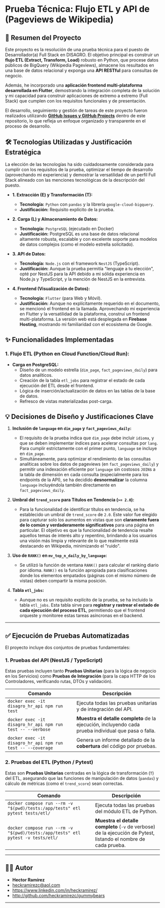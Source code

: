 # Prueba Técnica: Flujo ETL y API de (Pageviews de Wikipedia)

## 🚀 Resumen del Proyecto

Este proyecto es la resolución de una prueba técnica para el puesto de Desarrollador(a) Full Stack en DISAGRO. El objetivo principal es construir un **flujo ETL (Extract, Transform, Load)** robusto en Python, que procese datos públicos de BigQuery (Wikipedia Pageviews), almacene los resultados en una base de datos relacional y exponga una **API RESTful** para consultas de negocio.

Además, he incorporado una **aplicación frontend multi-plataforma desarrollada en Flutter**, demostrando la integración completa de la solución y mi capacidad para construir aplicaciones de extremo a extremo (Full Stack) que cumplen con los requisitos funcionales y de presentación.

El desarrollo, seguimiento y gestión de tareas de este proyecto fueron realizados utilizando [**GitHub Issues y GitHub Projects**](https://github.com/users/heckramirezc/projects/1) dentro de este repositorio, lo que refleja un enfoque organizado y transparente en el proceso de desarrollo.

## 🛠️ Tecnologías Utilizadas y Justificación Estratégica

La elección de las tecnologías ha sido cuidadosamente considerada para cumplir con los requisitos de la prueba, optimizar el tiempo de desarrollo (aprovechando mi experiencia) y demostrar la versatilidad de un perfil Full Stack alineado con las menciones tecnológicas de la descripción del puesto.

*   **1. Extracción (E) y Transformación (T):**
    *   **Tecnología:** `Python` con `pandas` y la librería `google-cloud-bigquery`.
    *   **Justificación:** Requisito explícito de la prueba.

*   **2. Carga (L) y Almacenamiento de Datos:**
    *   **Tecnología:** `PostgreSQL` (ejecutado en Docker)
    *   **Justificación:** PostgreSQL es una base de datos relacional altamente robusta, escalable y con excelente soporte para modelos de datos complejos (como el modelo estrella solicitado).

*   **3. API de Datos:**
    *   **Tecnología:** `Node.js` con el framework `NestJS` (TypeScript).
    *   **Justificación:** Aunque la prueba permitía "lenguaje a tu elección", opté por NestJS para la API debido a mi sólida experiencia en Node.js y TypeScript, y la mención de NestJS en la entrevista.

*   **4. Frontend (Visualización de Datos):**
    *   **Tecnología:** `Flutter` (para Web y Móvil).
    *   **Justificación:** Aunque no explícitamente requerido en el documento, se mencionó el frontend en la llamada. Aprovechando mi experiencia en Flutter y la versatilidad de la plataforma, construí un frontend multi-plataforma. La versión web está desplegada en **Firebase Hosting**, mostrando mi familiaridad con el ecosistema de Google.

## ✨ Funcionalidades Implementadas

### **1. Flujo ETL (Python en Cloud Function/Cloud Run):**

*   **Carga en PostgreSQL:**
    *   Diseño de un modelo estrella (`dim_page`, `fact_pageviews_daily`) para datos analíticos.
    *   Creación de la tabla `etl_jobs` para registrar el estado de cada ejecución del ETL desde el frontend.
    *   Lógica de inserción/actualización de datos en las tablas de la base de datos.
    *   Refresco de vistas materializadas post-carga.

## 💡 Decisiones de Diseño y Justificaciones Clave

1.  **Inclusión de `language` en `dim_page` y `fact_pageviews_daily`:**
    *   El requisito de la prueba indica que `dim_page` debe incluir `idioma`, y que se deben implementar índices para acelerar consultas por `lang`. Para cumplir estrictamente con el primer punto, `language` se incluye en `dim_page`.
    *   Simultáneamente, para optimizar el rendimiento de las consultas analíticas sobre los datos de pageviews (en `fact_pageviews_daily`) y permitir una indexación eficiente por `language` sin costosos `JOIN`s a la tabla de dimensión en cada consulta (especialmente para los endpoints de la API), se ha decidido **desnormalizar** la columna `language` incluyéndola también directamente en `fact_pageviews_daily`. 

2.  **Umbral del `trend_score` para Títulos en Tendencia (`>= 2.0`):**
    *   Para la funcionalidad de identificar títulos en tendencia, se ha establecido un umbral de `trend_score` de `2.0`. Este valor fue elegido para capturar solo los aumentos en vistas que son **claramente fuera de lo común y verdaderamente significativos** para una página en particular. El objetivo es que la funcionalidad de tendencia resalte aquellos temas de interés alto y repentino, brindando a los usuarios una visión más limpia y relevante de lo que realmente está destacando en Wikipedia, minimizando el "ruido".

3.  **Uso de `RANK()` en `mv_top_n_daily_by_language`:**
    *   Se utilizó la función de ventana `RANK()` para calcular el ranking diario por idioma. `RANK()` es la función apropiada para clasificaciones donde los elementos empatados (páginas con el mismo número de vistas) deben compartir la misma posición.

4.  **Tabla `etl_jobs`:**
    *   Aunque no es un requisito explícito de la prueba, se ha incluido la tabla `etl_jobs`. Esta tabla sirve para **registrar y rastrear el estado de cada ejecución del proceso ETL**, permitiendo que el frontend orqueste y monitoree estas tareas asíncronas en el backend.

---

## ✅ Ejecución de Pruebas Automatizadas

El proyecto incluye dos conjuntos de pruebas fundamentales:

### 1. Pruebas del API (NestJS / TypeScript)

Estas pruebas incluyen tanto **Pruebas Unitarias** (para la lógica de negocio en los Servicios) como **Pruebas de Integración** (para la capa HTTP de los Controladores, verificando rutas, DTOs y validación).



| **Comando**                                                 | **Descripción**                                              |
| ----------------------------------------------------------- | ------------------------------------------------------------ |
| `docker exec -it disagro_hr_api npm run test`               | Ejecuta todas las pruebas unitarias y de integración del API. |
| `docker exec -it disagro_hr_api npm run test -- --verbose`  | **Muestra el detalle completo** de la ejecución, incluyendo cada prueba individual que pasa o falla. |
| `docker exec -it disagro_hr_api npm run test -- --coverage` | Genera un informe detallado de la **cobertura** del código por pruebas. |

### 2. Pruebas del ETL (Python / Pytest)

Estas son **Pruebas Unitarias** centradas en la lógica de transformación (`T`) del ETL, asegurando que las funciones de manipulación de datos (`pandas`) y cálculo de métricas (como el `trend_score`) sean correctas.

| **Comando**                                                  | **Descripción**                                              |
| ------------------------------------------------------------ | ------------------------------------------------------------ |
| `docker compose run --rm -v "$(pwd)/tests:/app/tests" etl pytest tests/etl/` | Ejecuta todas las pruebas del módulo ETL de Python.          |
| `docker compose run --rm -v "$(pwd)/tests:/app/tests" etl pytest -v tests/etl/` | **Muestra el detalle completo** (`-v` de verbose) de la ejecución de Pytest, listando el nombre de cada prueba. |

---

## 🧑‍💻 Autor

*   **Hector Ramírez**
*   heckramirezc@aol.com
*   https://www.linkedin.com/in/heckramirez/
*   http://github.com/heckramirezc/gummybears

---
